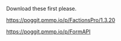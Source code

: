 Download these first please.

https://poggit.pmmp.io/p/FactionsPro/1.3.20







https://poggit.pmmp.io/p/FormAPI
